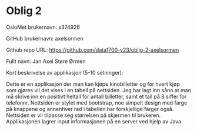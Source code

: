 Oblig 2
=======
OsloMet brukernavn: s374926

GitHub brukernavn: axelsormen

Github repo URL: https://github.com/data1700-v23/oblig-2-axelsormen

Fullt navn: Jan Axel Støre Ørmen

Kort beskrivelse av applikasjon (5-10 setninger):

Dette er en applikasjon der man kan kjøpe kinobilletter og for hvert kjøp som gjøres vil det vises i en tabell på nettsiden. Jeg har lagt inn sånn at man må skrive inn en positivt heltall for antall billetter, samt et tall på 8 siffer for telefonnr. Nettsiden er stylet med bootstrap, noe simpelt design med farge på knappene og annenhver rad i tabellen har forskjellige farger også. Nettsiden er vil tilpasse seg størrelsen på skjermen til brukeren. Applikasjonen lagrer input informasjonen på en server ved hjelp av Java. 
